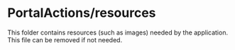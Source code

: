 # PortalActions/resources

This folder contains resources (such as images) needed by the application. This file can
be removed if not needed.
